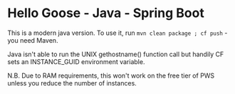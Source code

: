 # Hello Goose - Java - Spring Boot

This is a modern java version. To use it, run `mvn clean package ; cf push` - you need Maven.

Java isn't able to run the UNIX gethostname() function call but handily CF sets an INSTANCE_GUID environment variable.

N.B. Due to RAM requirements, this won't work on the free tier of PWS unless you reduce the number of instances.
